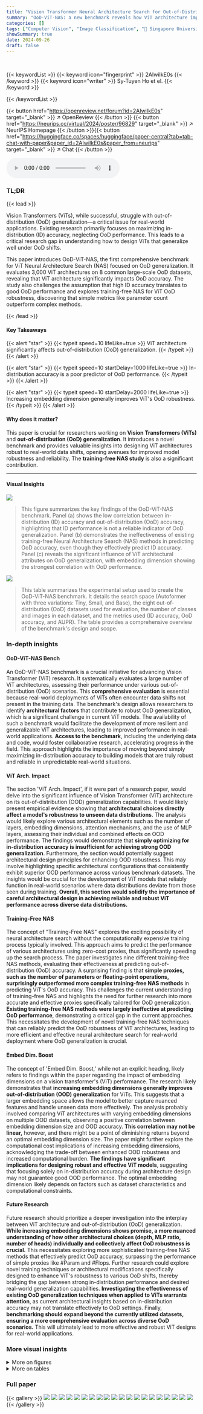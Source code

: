 ```yaml
---
title: "Vision Transformer Neural Architecture Search for Out-of-Distribution Generalization: Benchmark and Insights"
summary: "OoD-ViT-NAS: a new benchmark reveals how ViT architecture impacts out-of-distribution generalization, highlighting the importance of embedding dimension and challenging the reliance on in-distribution..."
categories: []
tags: ["Computer Vision", "Image Classification", "🏢 Singapore University of Technology and Design (SUTD)",]
showSummary: true
date: 2024-09-26
draft: false
---
```


<br>

{{< keywordList >}}
{{< keyword icon="fingerprint" >}} 2AIwiIkE0s {{< /keyword >}}
{{< keyword icon="writer" >}} Sy-Tuyen Ho et el. {{< /keyword >}}
 
{{< /keywordList >}}

{{< button href="https://openreview.net/forum?id=2AIwiIkE0s" target="_blank" >}}
↗ OpenReview
{{< /button >}}
{{< button href="https://neurips.cc/virtual/2024/poster/96829" target="_blank" >}}
↗ NeurIPS Homepage
{{< /button >}}{{< button href="https://huggingface.co/spaces/huggingface/paper-central?tab=tab-chat-with-paper&paper_id=2AIwiIkE0s&paper_from=neurips" target="_blank" >}}
↗ Chat
{{< /button >}}



<audio controls>
    <source src="https://ai-paper-reviewer.com/2AIwiIkE0s/podcast.wav" type="audio/wav">
    Your browser does not support the audio element.
</audio>


### TL;DR


{{< lead >}}

Vision Transformers (ViTs), while successful, struggle with out-of-distribution (OoD) generalization—a critical issue for real-world applications.  Existing research primarily focuses on maximizing in-distribution (ID) accuracy, neglecting OoD performance.  This leads to a critical research gap in understanding how to design ViTs that generalize well under OoD shifts.

This paper introduces OoD-ViT-NAS, the first comprehensive benchmark for ViT Neural Architecture Search (NAS) focused on OoD generalization.  It evaluates 3,000 ViT architectures on 8 common large-scale OoD datasets, revealing that ViT architecture significantly impacts OoD accuracy.  The study also challenges the assumption that high ID accuracy translates to good OoD performance and explores training-free NAS for ViT OoD robustness, discovering that simple metrics like parameter count outperform complex methods.

{{< /lead >}}


#### Key Takeaways

{{< alert "star" >}}
{{< typeit speed=10 lifeLike=true >}} ViT architecture significantly affects out-of-distribution (OoD) generalization. {{< /typeit >}}
{{< /alert >}}

{{< alert "star" >}}
{{< typeit speed=10 startDelay=1000 lifeLike=true >}} In-distribution accuracy is a poor predictor of OoD performance. {{< /typeit >}}
{{< /alert >}}

{{< alert "star" >}}
{{< typeit speed=10 startDelay=2000 lifeLike=true >}} Increasing embedding dimension generally improves ViT's OoD robustness. {{< /typeit >}}
{{< /alert >}}

#### Why does it matter?
This paper is crucial for researchers working on **Vision Transformers (ViTs)** and **out-of-distribution (OoD) generalization**. It introduces a novel benchmark and provides valuable insights into designing ViT architectures robust to real-world data shifts, opening avenues for improved model robustness and reliability.  The **training-free NAS study** is also a significant contribution.

------
#### Visual Insights



![](https://ai-paper-reviewer.com/2AIwiIkE0s/figures_1_1.jpg)

> This figure summarizes the key findings of the OoD-ViT-NAS benchmark.  Panel (a) shows the low correlation between in-distribution (ID) accuracy and out-of-distribution (OoD) accuracy, highlighting that ID performance is not a reliable indicator of OoD generalization. Panel (b) demonstrates the ineffectiveness of existing training-free Neural Architecture Search (NAS) methods in predicting OoD accuracy, even though they effectively predict ID accuracy.  Panel (c) reveals the significant influence of ViT architectural attributes on OoD generalization, with embedding dimension showing the strongest correlation with OoD performance.





![](https://ai-paper-reviewer.com/2AIwiIkE0s/tables_4_1.jpg)

> This table summarizes the experimental setup used to create the OoD-ViT-NAS benchmark. It details the search space (Autoformer with three variations: Tiny, Small, and Base), the eight out-of-distribution (OoD) datasets used for evaluation, the number of classes and images in each dataset, and the metrics used (ID accuracy, OoD accuracy, and AUPR). The table provides a comprehensive overview of the benchmark's design and scope.





### In-depth insights


#### OoD-ViT-NAS Bench
An OoD-ViT-NAS benchmark is a crucial initiative for advancing Vision Transformer (ViT) research.  It systematically evaluates a large number of ViT architectures, assessing their performance under various out-of-distribution (OoD) scenarios. This **comprehensive evaluation** is essential because real-world deployments of ViTs often encounter data shifts not present in the training data.  The benchmark's design allows researchers to identify **architectural factors** that contribute to robust OoD generalization, which is a significant challenge in current ViT models.  The availability of such a benchmark would facilitate the development of more resilient and generalizable ViT architectures, leading to improved performance in real-world applications.  **Access to the benchmark**, including the underlying data and code, would foster collaborative research, accelerating progress in the field.  This approach highlights the importance of moving beyond simply maximizing in-distribution accuracy to building models that are truly robust and reliable in unpredictable real-world situations.

#### ViT Arch. Impact
The section 'ViT Arch. Impact', if it were part of a research paper, would delve into the significant influence of Vision Transformer (ViT) architecture on its out-of-distribution (OOD) generalization capabilities.  It would likely present empirical evidence showing that **architectural choices directly affect a model's robustness to unseen data distributions**. The analysis would likely explore various architectural elements such as the number of layers, embedding dimensions, attention mechanisms, and the use of MLP layers, assessing their individual and combined effects on OOD performance.  The findings would demonstrate that **simply optimizing for in-distribution accuracy is insufficient for achieving strong OOD generalization**.  Furthermore, the section would potentially suggest architectural design principles for enhancing OOD robustness. This may involve highlighting specific architectural configurations that consistently exhibit superior OOD performance across various benchmark datasets.  The insights would be crucial for the development of ViT models that reliably function in real-world scenarios where data distributions deviate from those seen during training.  **Overall, this section would solidify the importance of careful architectural design in achieving reliable and robust ViT performance across diverse data distributions.**

#### Training-Free NAS
The concept of "Training-Free NAS" explores the exciting possibility of neural architecture search without the computationally expensive training process typically involved.  This approach aims to predict the performance of various architectures using zero-cost proxies, thus significantly speeding up the search process. The paper investigates nine different training-free NAS methods, evaluating their effectiveness at predicting out-of-distribution (OoD) accuracy. A surprising finding is that **simple proxies, such as the number of parameters or floating-point operations, surprisingly outperformed more complex training-free NAS methods** in predicting ViT's OoD accuracy. This challenges the current understanding of training-free NAS and highlights the need for further research into more accurate and effective proxies specifically tailored for OoD generalization.  **Existing training-free NAS methods were largely ineffective at predicting OoD performance**, demonstrating a critical gap in the current approaches. This necessitates the development of novel training-free NAS techniques that can reliably predict the OoD robustness of ViT architectures, leading to more efficient and effective neural architecture search for real-world deployment where OoD generalization is crucial.

#### Embed Dim. Boost
The concept of 'Embed Dim. Boost,' while not an explicit heading, likely refers to findings within the paper regarding the impact of embedding dimensions on a vision transformer's (ViT) performance.  The research likely demonstrates that **increasing embedding dimensions generally improves out-of-distribution (OOD) generalization** for ViTs. This suggests that a larger embedding space allows the model to better capture nuanced features and handle unseen data more effectively. The analysis probably involved comparing ViT architectures with varying embedding dimensions on multiple OOD datasets, observing a positive correlation between embedding dimension size and OOD accuracy.  **This correlation may not be linear,** however, and there might be a point of diminishing returns beyond an optimal embedding dimension size. The paper might further explore the computational cost implications of increasing embedding dimensions, acknowledging the trade-off between enhanced OOD robustness and increased computational burden.  **The findings have significant implications for designing robust and effective ViT models**, suggesting that focusing solely on in-distribution accuracy during architecture design may not guarantee good OOD performance. The optimal embedding dimension likely depends on factors such as dataset characteristics and computational constraints.

#### Future Research
Future research should prioritize a deeper investigation into the interplay between ViT architecture and out-of-distribution (OoD) generalization.  **While increasing embedding dimensions shows promise, a more nuanced understanding of how other architectural choices (depth, MLP ratio, number of heads) individually and collectively affect OoD robustness is crucial.** This necessitates exploring more sophisticated training-free NAS methods that effectively predict OoD accuracy, surpassing the performance of simple proxies like #Param and #Flops.  Further research could explore novel training techniques or architectural modifications specifically designed to enhance ViT's robustness to various OoD shifts, thereby bridging the gap between strong in-distribution performance and desired real-world generalization capabilities.  **Investigating the effectiveness of existing OoD generalization techniques when applied to ViTs warrants attention**, as current architectural insights based on in-distribution accuracy may not translate effectively to OoD settings.  Finally, **benchmarking should expand beyond the currently utilized datasets, ensuring a more comprehensive evaluation across diverse OoD scenarios.** This will ultimately lead to more effective and robust ViT designs for real-world applications.


### More visual insights

<details>
<summary>More on figures
</summary>


![](https://ai-paper-reviewer.com/2AIwiIkE0s/figures_3_1.jpg)

> This figure shows the impact of ViT architecture design on out-of-distribution (OoD) generalization performance.  Violin plots illustrate the range of OoD accuracy across different datasets for three ViT search spaces (Tiny, Small, Base) from the Autoformer search space. The numbers within each plot show the OoD and In-Distribution (ID) accuracy ranges for each search space.  The results demonstrate that ViT architecture significantly impacts OoD generalization performance, highlighting the need for focused architecture research on robustness to OoD shifts.


![](https://ai-paper-reviewer.com/2AIwiIkE0s/figures_5_1.jpg)

> This figure shows the impact of ViT architectural designs on out-of-distribution (OoD) generalization performance. Violin plots illustrate the range of OoD accuracies for different ViT architectures (sampled from three search spaces: Tiny, Small, and Base) across eight OoD datasets. The numbers in each plot represent the average OoD accuracy and the range of OoD accuracy for architectures sampled from different search spaces. The figure demonstrates that ViT architectures have a significant influence on OoD generalization and highlights the surprising finding that the OoD accuracy can be substantially improved through careful design.


![](https://ai-paper-reviewer.com/2AIwiIkE0s/figures_6_1.jpg)

> This figure visualizes the relationship between ID accuracy and OoD accuracy for Pareto architectures (top-performing architectures for a given model size) using the Autoformer-Small search space.  The blue dots represent all architectures within the search space, while the red dots highlight the Pareto architectures optimized for ID accuracy. The plot reveals that Pareto architectures, although excellent in ID scenarios, perform suboptimally when facing OoD shifts, suggesting ID accuracy alone isn't a reliable indicator of OoD robustness for ViT architectures.


![](https://ai-paper-reviewer.com/2AIwiIkE0s/figures_8_1.jpg)

> This figure presents a violin plot analysis showing the impact of ViT architecture design on out-of-distribution (OoD) accuracy across various datasets.  The violin plots illustrate the distribution of OoD accuracies for different ViT architectures (sampled from three different search spaces: Tiny, Small, and Base) under various OoD scenarios. The numbers within each violin plot indicate the OoD accuracy (and the ID accuracy in parenthesis). The analysis reveals that ViT architectures significantly influence OoD accuracy, with a wide range observed across different datasets and search spaces, even exceeding the state-of-the-art.  The figure highlights that the OoD accuracy varies widely depending on the type of OoD shift and the ViT architecture used. Appendix G contains additional plots.


![](https://ai-paper-reviewer.com/2AIwiIkE0s/figures_9_1.jpg)

> Violin plots showing the distribution of out-of-distribution (OoD) accuracy for different ViT architectures on 8 different OoD datasets.  The figure demonstrates that ViT architecture design significantly impacts OoD accuracy. The accuracy ranges shown are for three different model sizes (Tiny, Small, Base) from the Autoformer search space. The OoD accuracy ranges are compared to in-distribution (ID) accuracy and state-of-the-art (SOTA) methods, showcasing the effectiveness of ViT architecture design on OoD generalization.


![](https://ai-paper-reviewer.com/2AIwiIkE0s/figures_17_1.jpg)

> This figure summarizes the key findings of the OoD-ViT-NAS benchmark.  It shows the correlation between in-distribution (ID) accuracy and out-of-distribution (OoD) accuracy for different datasets and architectural attributes, highlighting the limited predictive power of ID accuracy for OoD generalization and the importance of embedding dimensions in ViT architectures for OoD robustness. It also shows the results of the training-free NAS methods.


![](https://ai-paper-reviewer.com/2AIwiIkE0s/figures_18_1.jpg)

> This figure presents violin plots showing the distribution of out-of-distribution (OoD) accuracy for different ViT architectures across 8 datasets.  The data is separated by model size (Tiny, Small, Base) from the Autoformer search space.  The numbers in each plot show the average OoD accuracy and (in parentheses) the average in-distribution (ID) accuracy for that model size. The figure demonstrates the significant impact of ViT architecture on OoD generalization, showing a wide range of performance across the architectures.


![](https://ai-paper-reviewer.com/2AIwiIkE0s/figures_19_1.jpg)

> This figure summarizes the main findings of the OoD-ViT-NAS benchmark, showing the correlation between in-distribution (ID) accuracy and out-of-distribution (OoD) accuracy for various ViT architectures. It highlights that ID accuracy is not a strong indicator of OoD accuracy, that training-free NAS methods are ineffective in predicting OoD accuracy, and that embedding dimension is a key factor influencing OoD generalization. The figure is divided into three parts: (a) shows the correlation between ID and OoD accuracy; (b) illustrates the performance of training-free NAS methods for predicting OoD accuracy; and (c) shows the relationship between ViT architectural attributes and OoD accuracy. 


![](https://ai-paper-reviewer.com/2AIwiIkE0s/figures_21_1.jpg)

> This figure summarizes the key findings of the OoD-ViT-NAS benchmark.  It shows the Kendall rank correlation between OoD accuracy across different datasets and various factors such as ID accuracy, training-free NAS methods, and ViT architectural attributes.  Panel (a) highlights the weak correlation between ID and OoD accuracy, suggesting that focusing solely on ID accuracy may not be sufficient for OoD generalization. Panel (b) demonstrates the ineffectiveness of existing training-free NAS methods in predicting OoD accuracy for ViTs. Panel (c) illustrates the significant impact of ViT architectural attributes (especially embedding dimension) on OoD performance.  The figure supports the paper's claims about the importance of considering OoD generalization when designing and searching ViT architectures.


![](https://ai-paper-reviewer.com/2AIwiIkE0s/figures_22_1.jpg)

> This figure from the paper shows three key analysis results of the OoD-ViT-NAS benchmark: (a) The correlation between In-Distribution (ID) accuracy and Out-of-Distribution (OoD) accuracy is not high, indicating that optimizing for ID accuracy alone may not improve OoD performance. (b) Training-free Neural Architecture Search (NAS) methods are ineffective at predicting OoD accuracy, despite being effective at predicting ID accuracy.  (c) The embedding dimension of the ViT architecture has the strongest correlation with OoD accuracy.


![](https://ai-paper-reviewer.com/2AIwiIkE0s/figures_23_1.jpg)

> This figure summarizes the key findings of the OoD-ViT-NAS benchmark.  It shows three main parts:  (a) The correlation between in-distribution (ID) accuracy and out-of-distribution (OoD) accuracy is low, indicating that ID accuracy is a poor predictor of OoD performance.  (b) Training-free Neural Architecture Search (NAS) methods are ineffective at predicting OoD accuracy, despite their effectiveness in predicting ID accuracy.  (c) ViT architectural attributes, specifically embedding dimensions, have a significant impact on OoD generalization performance. 


![](https://ai-paper-reviewer.com/2AIwiIkE0s/figures_24_1.jpg)

> This figure summarizes the key findings of the OoD-ViT-NAS benchmark. It shows the Kendall Tau correlation between out-of-distribution (OoD) accuracy across different datasets and various factors, including ID accuracy, training-free NAS methods, and ViT architectural attributes.  The analysis reveals that ID accuracy is not a strong predictor of OoD accuracy and that existing training-free NAS methods are ineffective in predicting OoD performance for ViTs.  Finally, it highlights the significant influence of embedding dimension on OoD generalization.


![](https://ai-paper-reviewer.com/2AIwiIkE0s/figures_24_2.jpg)

> This figure presents a comprehensive overview of the OoD-ViT-NAS benchmark and its key findings.  It's divided into three parts: (a) assesses the correlation between in-distribution (ID) accuracy and out-of-distribution (OoD) accuracy across different datasets, revealing that ID accuracy is not a strong predictor of OoD performance; (b) evaluates the effectiveness of nine training-free Neural Architecture Search (NAS) methods in predicting OoD accuracy, showing that simpler metrics like parameter count are surprisingly better predictors than complex NAS methods; and (c) explores the impact of ViT architectural attributes (embedding dimension, depth, MLP ratio, number of heads) on OoD generalization, highlighting the significant influence of embedding dimension.  The figure uses Kendall's Tau correlation to quantify the relationships between variables.


![](https://ai-paper-reviewer.com/2AIwiIkE0s/figures_25_1.jpg)

> This figure presents a comprehensive benchmark for Vision Transformer (ViT) Neural Architecture Search (NAS) focused on out-of-distribution (OoD) generalization.  It shows Kendall's tau correlation ranking between OoD accuracy across different datasets and several factors including ID accuracy, training-free NAS methods, and ViT architectural attributes like embedding dimensions.  The analysis reveals that ViT architecture design significantly impacts OoD accuracy, ID accuracy is not a good predictor of OoD accuracy, and existing training-free NAS methods are ineffective at predicting OoD accuracy.  Increasing embedding dimensions generally improves OoD generalization.


![](https://ai-paper-reviewer.com/2AIwiIkE0s/figures_26_1.jpg)

> This figure shows the Kendall rank correlation between the out-of-distribution (OOD) accuracy of various datasets and different quantities (ID accuracy, training-free NAS methods, and ViT architectural attributes). It highlights three key findings: 1) In-distribution (ID) accuracy is not a good predictor of OOD accuracy; 2) existing training-free NAS methods are ineffective at predicting OOD accuracy despite their effectiveness at predicting ID accuracy; and 3) increasing the embedding dimension of a ViT architecture generally improves OOD generalization.


![](https://ai-paper-reviewer.com/2AIwiIkE0s/figures_29_1.jpg)

> This figure presents a comprehensive overview of the OoD-ViT-NAS benchmark, highlighting key findings on Vision Transformer (ViT) neural architecture search for out-of-distribution (OoD) generalization. It shows Kendall's τ correlation analysis, comparing in-distribution (ID) accuracy to OoD accuracy across 8 datasets and various architectural attributes. The three subfigures focus on: (a) ID accuracy as an indicator for OoD generalization, demonstrating a weak correlation; (b) the ineffectiveness of training-free NAS in predicting OoD accuracy; and (c) the impact of ViT architectural attributes (like embedding dimension) on OoD generalization.


![](https://ai-paper-reviewer.com/2AIwiIkE0s/figures_30_1.jpg)

> This figure presents a comprehensive benchmark for Vision Transformer Neural Architecture Search (ViT-NAS) focused on out-of-distribution (OoD) generalization. It shows the Kendall Tau ranking correlation between OoD accuracy across various datasets and different quantities (like model parameters and FLOPs).  Three key insights are illustrated: (a) In-distribution (ID) accuracy is not a good predictor of OoD accuracy.  (b) Existing training-free NAS methods are ineffective at predicting OoD accuracy despite their effectiveness at predicting ID accuracy.  (c)  The embedding dimension of a ViT architecture significantly impacts OoD generalization.


![](https://ai-paper-reviewer.com/2AIwiIkE0s/figures_30_2.jpg)

> This figure summarizes the key findings of the OoD-ViT-NAS benchmark.  It shows the Kendall Tau correlation between out-of-distribution (OoD) accuracy across different datasets and various factors including in-distribution (ID) accuracy, training-free Neural Architecture Search (NAS) methods, and ViT architectural attributes.  Panel (a) demonstrates the weak correlation between ID and OoD accuracy, suggesting that ID accuracy alone is not a sufficient indicator of OoD generalization. Panel (b) shows that existing training-free NAS methods are not very effective at predicting OoD accuracy despite their efficacy in predicting ID accuracy. Finally, panel (c) reveals that the embedding dimension in ViT architectures is a strong predictor of OoD generalization performance.


![](https://ai-paper-reviewer.com/2AIwiIkE0s/figures_31_1.jpg)

> This figure from the paper shows the Kendall τ ranking correlation between OoD accuracy of different datasets and different quantities. The left panel shows the correlation between ID accuracy and OoD accuracy. The middle panel shows the performance of training-free NAS for predicting OoD accuracy. The right panel shows the correlation between OoD accuracy and different ViT architectural attributes.


![](https://ai-paper-reviewer.com/2AIwiIkE0s/figures_32_1.jpg)

> This figure presents a comprehensive overview of the OoD-ViT-NAS benchmark and its key findings.  It shows the Kendall Tau correlation between OoD accuracy across different datasets and various factors like ID accuracy, training-free NAS methods, and ViT architectural attributes.  The three subfigures highlight the relatively weak correlation between ID and OoD accuracy, the ineffectiveness of training-free NAS for predicting OoD performance, and the strong positive correlation between embedding dimension and OoD generalization, respectively.  This visually summarizes the paper's main contributions and insights.


![](https://ai-paper-reviewer.com/2AIwiIkE0s/figures_32_2.jpg)

> This figure shows the distribution of out-of-distribution (OoD) accuracy across different ViT architectures and various OoD datasets. Each violin plot represents the range and distribution of OoD accuracy for architectures of a specific size (tiny, small, base) on a specific OoD dataset.  The numbers in parentheses indicate the corresponding in-distribution (ID) accuracy range.  The key finding is that ViT architecture design significantly affects OoD accuracy, with a wide range of performance observed even within the same ID accuracy range. This surpasses the state-of-the-art results.


![](https://ai-paper-reviewer.com/2AIwiIkE0s/figures_33_1.jpg)

> This figure visualizes the significant impact of ViT architecture design on out-of-distribution (OoD) generalization performance. It shows the range of OoD accuracy across eight different OoD datasets for ViT architectures sampled from three different search spaces (Autoformer-Tiny, Small, and Base).  The numbers within each violin plot indicate the OoD accuracy (and ID accuracy in parentheses) for each search space. The figure highlights that even with comparable in-distribution (ID) accuracy, the OoD accuracy can vary significantly across different architectures, emphasizing the importance of architecture design for OoD robustness.


![](https://ai-paper-reviewer.com/2AIwiIkE0s/figures_33_2.jpg)

> This figure visualizes the impact of ViT architectural designs on out-of-distribution (OoD) accuracy.  Violin plots show the distribution of OoD accuracy across various ViT architectures, categorized by model size (Tiny, Small, Base).  The numbers in parentheses indicate the corresponding in-distribution (ID) accuracy.  The figure demonstrates that different architectures exhibit a wide range of OoD performance, even when achieving similar ID accuracy.  The OoD accuracy ranges are significantly better than the current state-of-the-art (SOTA) methods, highlighting the potential for improving OoD generalization through careful architectural design.


![](https://ai-paper-reviewer.com/2AIwiIkE0s/figures_35_1.jpg)

> This figure presents the key findings of the OoD-ViT-NAS benchmark, highlighting the impact of different factors on the out-of-distribution (OoD) generalization ability of Vision Transformers (ViTs).  Panel (a) shows the weak correlation between in-distribution (ID) accuracy and OoD accuracy, implying that ID-optimized architectures may not generalize well to OoD scenarios. Panel (b) reveals the ineffectiveness of training-free neural architecture search (NAS) methods in predicting OoD accuracy, while panel (c) demonstrates the strong positive correlation between embedding dimension and OoD accuracy, suggesting this as a crucial factor for improving OoD generalization.


![](https://ai-paper-reviewer.com/2AIwiIkE0s/figures_36_1.jpg)

> This figure presents a comprehensive overview of the OoD-ViT-NAS benchmark, highlighting key findings regarding the impact of ViT architecture on out-of-distribution (OoD) generalization.  It shows Kendall's tau ranking correlation between OoD accuracies across different datasets and various factors such as ID accuracy, training-free NAS methods, and ViT architectural attributes.  The figure is divided into three sections: (a) shows the correlation between In-distribution (ID) and OoD accuracy; (b) shows the effectiveness of training-free NAS for predicting OoD accuracy; and (c) demonstrates the correlation between specific ViT architectural attributes and their OoD performance. This provides a holistic view of how ViT architecture design impacts OoD generalization capabilities.


![](https://ai-paper-reviewer.com/2AIwiIkE0s/figures_37_1.jpg)

> This figure presents a comprehensive overview of the OoD-ViT-NAS benchmark, which is the first benchmark for Vision Transformer Neural Architecture Search focused on out-of-distribution (OoD) generalization.  It shows the Kendall Tau correlation, a measure of rank correlation, between OoD accuracy across different datasets and various factors, such as ID accuracy, training-free NAS methods, and ViT architectural attributes. This helps to understand how different aspects contribute to the OoD generalization capability of ViT architectures and provides insights into the limitations of current approaches.


![](https://ai-paper-reviewer.com/2AIwiIkE0s/figures_38_1.jpg)

> This figure presents a comprehensive benchmark for Vision Transformer Neural Architecture Search (ViT-NAS) focused on out-of-distribution (OoD) generalization. It shows Kendall's tau ranking correlation between OoD accuracy across different datasets and various architectural attributes.  Three key insights are highlighted:  1.  In-distribution (ID) accuracy is a poor indicator of OoD accuracy. 2.  Existing training-free NAS methods are ineffective at predicting OoD accuracy for ViTs. 3.  Embedding dimension is the most important architectural attribute impacting OoD generalization.


![](https://ai-paper-reviewer.com/2AIwiIkE0s/figures_39_1.jpg)

> This figure shows the range of out-of-distribution (OoD) accuracy for different ViT architectures across eight datasets.  The violin plots illustrate the distribution of OoD accuracy for each dataset, categorized by three model sizes (Tiny, Small, Base).  The numbers in parentheses represent the corresponding in-distribution (ID) accuracy. The figure demonstrates that ViT architecture design significantly influences OoD generalization; different architectures show considerable variation in OoD accuracy, even those with similar ID accuracy. Notably, the OoD accuracy range of the benchmarked architectures is comparable to or exceeds the state-of-the-art (SOTA) in domain-invariant representation learning.


![](https://ai-paper-reviewer.com/2AIwiIkE0s/figures_40_1.jpg)

> This figure presents a comprehensive analysis of the OoD-ViT-NAS benchmark, focusing on three key aspects: the relationship between in-distribution (ID) and out-of-distribution (OoD) accuracy, the effectiveness of training-free Neural Architecture Search (NAS) methods for predicting OoD accuracy, and the impact of various ViT architectural attributes on OoD generalization.  It reveals that ID accuracy is not a strong predictor of OoD accuracy, existing training-free NAS methods are ineffective at predicting OoD performance, and embedding dimension is the most significant architectural factor influencing OoD performance.


![](https://ai-paper-reviewer.com/2AIwiIkE0s/figures_41_1.jpg)

> This figure shows the violin plots of OoD accuracy for different ViT architectures from three search spaces (Tiny, Small, Base) across various OoD datasets. Each plot represents a specific OoD dataset and shows the distribution of OoD accuracy for ViT architectures with different sizes.  The numbers in parentheses are the corresponding ID accuracy. It highlights that ViT architectures have a considerable impact on OoD generalization performance, even surpassing state-of-the-art methods in some cases.


![](https://ai-paper-reviewer.com/2AIwiIkE0s/figures_42_1.jpg)

> This figure shows the distribution of out-of-distribution (OoD) accuracy across different ViT architectures from three different search spaces (Tiny, Small, Base).  The violin plots visually represent the range and density of OoD accuracy for eight different OoD datasets under various corruption levels. The figure emphasizes that ViT architecture significantly impacts OoD generalization performance and that higher ID accuracy does not guarantee better OoD accuracy.  The results show a wide range of OoD accuracy across architectures, highlighting the importance of architecture design for OoD robustness.


</details>




<details>
<summary>More on tables
</summary>


![](https://ai-paper-reviewer.com/2AIwiIkE0s/tables_7_1.jpg)
> This table presents the Kendall τ correlation coefficients between the OoD accuracy and the predictions from nine different training-free neural architecture search (NAS) methods and two simple proxies (#Param and #Flops).  The results show that existing training-free NAS methods are not very effective at predicting OoD accuracy, even those specifically designed for Vision Transformers (ViTs). Surprisingly, simple proxies like #Param and #Flops show better correlation with OoD accuracy than the more sophisticated training-free NAS methods. This indicates a need for improved training-free NAS methods for predicting the out-of-distribution (OoD) generalization performance of ViTs.

![](https://ai-paper-reviewer.com/2AIwiIkE0s/tables_9_1.jpg)
> This table details the experimental setup of the OoD-ViT-NAS benchmark.  It shows the search space used (Autoformer-Tiny, Small, Base), the number of architectures sampled (3000), the eight out-of-distribution (OOD) datasets used for evaluation, and the three metrics used to measure performance: In-Distribution (ID) accuracy, OoD accuracy, and Area Under the Precision-Recall Curve (AUPR).

![](https://ai-paper-reviewer.com/2AIwiIkE0s/tables_16_1.jpg)
> This table details the experimental setup used to create the OoD-ViT-NAS benchmark. It outlines the search space (Autoformer-Tiny/Small/Base), the number of architectures sampled (3000), the eight out-of-distribution (OOD) datasets used for evaluation (ImageNet-C, ImageNet-P, ImageNet-D, Stylized ImageNet, ImageNet-R, ImageNet-Sketch, ImageNet-A, ImageNet-O), and the three metrics employed to assess the model's performance: ID Accuracy, OoD Accuracy, and AUPR.

![](https://ai-paper-reviewer.com/2AIwiIkE0s/tables_17_1.jpg)
> This table summarizes the experimental setup used in the OoD-ViT-NAS benchmark. It specifies the search space (Autoformer-Tiny, -Small, -Base) used to generate 3,000 ViT architectures,  the eight standard Out-of-Distribution (OoD) datasets employed for evaluation, and the three metrics (ID Accuracy, OoD Accuracy, AUPR) used for assessing performance.

![](https://ai-paper-reviewer.com/2AIwiIkE0s/tables_25_1.jpg)
> This table presents the Kendall's τ correlation coefficients between the OoD accuracies and different training-free NAS proxy values on eight common large-scale out-of-distribution (OoD) datasets.  The results demonstrate that existing training-free NAS methods are largely ineffective at predicting OoD accuracy for Vision Transformers (ViTs).  Surprisingly, simple proxies such as the number of parameters ('#Param') or floating-point operations ('#Flops') significantly outperform more complex training-free NAS methods in predicting both OoD and in-distribution (ID) accuracy for ViTs.

![](https://ai-paper-reviewer.com/2AIwiIkE0s/tables_27_1.jpg)
> This table presents the Kendall τ correlation coefficients between the OoD accuracies and the predictions from nine different training-free Neural Architecture Search (NAS) methods.  The methods are evaluated across eight common out-of-distribution (OoD) datasets and three different ViT architecture search spaces. The results show that existing training-free NAS methods are not very effective at predicting OoD accuracy, even those recently proposed and specifically designed for Vision Transformers (ViTs). Surprisingly, simple metrics like the number of parameters (#Param) and floating-point operations (#Flops) outperform the more complex training-free NAS methods in predicting both OoD and in-distribution (ID) accuracy for ViTs.

![](https://ai-paper-reviewer.com/2AIwiIkE0s/tables_27_2.jpg)
> This table presents the Kendall τ ranking correlation coefficients between the out-of-distribution (OoD) accuracies and the predictions of nine training-free neural architecture search (NAS) methods on eight common large-scale OoD datasets.  The results show that existing training-free NAS methods are not very effective at predicting OoD accuracy for Vision Transformers (ViTs), even recently proposed ones. Surprisingly, simple proxies like the number of parameters (#Param) and the number of floating-point operations (#Flops) surprisingly outperform more complex training-free NAS methods in predicting both OoD and in-distribution (ID) accuracy.

![](https://ai-paper-reviewer.com/2AIwiIkE0s/tables_28_1.jpg)
> This table presents the Kendall τ ranking correlation coefficients between the out-of-distribution (OoD) accuracies and various training-free Neural Architecture Search (NAS) proxies across eight common large-scale OoD datasets.  It shows that existing training-free NAS methods are not very effective at predicting OoD accuracy for Vision Transformers (ViTs), even recent ones.  Surprisingly, simple proxies like the number of parameters (#Param) or floating point operations (#Flops) surprisingly outperform more complex training-free NAS methods.

![](https://ai-paper-reviewer.com/2AIwiIkE0s/tables_28_2.jpg)
> This table presents the results of a study comparing the effectiveness of various training-free Neural Architecture Search (NAS) methods in predicting out-of-distribution (OoD) accuracy for Vision Transformers (ViTs).  It compares the Kendall τ correlation between the OoD accuracy and the prediction from each NAS method, using 8 common OoD datasets.  The table notably shows that simple proxies like parameter count ('#Param') and floating-point operations ('#Flops') surprisingly outperform more sophisticated training-free NAS methods in accurately predicting OoD accuracy.  This finding challenges the current state-of-the-art in training-free NAS for ViTs and suggests that simpler measures might be more effective for predicting OoD robustness.

![](https://ai-paper-reviewer.com/2AIwiIkE0s/tables_29_1.jpg)
> This table presents the Kendall's τ ranking correlation between the out-of-distribution (OoD) accuracy and predictions from nine different zero-cost training-free neural architecture search (NAS) methods across eight common OoD datasets. The results show that existing training-free NAS methods are not very effective at predicting OoD accuracy, even for methods specifically designed for Vision Transformers (ViTs). Surprisingly, simple proxies such as the number of parameters (#Param) or floating point operations (#Flops) surprisingly outperform the more complex NAS methods in predicting both OoD and in-distribution (ID) accuracy for ViTs.

![](https://ai-paper-reviewer.com/2AIwiIkE0s/tables_29_2.jpg)
> This table presents a comparison of the Kendall τ rank correlation between the out-of-distribution (OoD) accuracies and the predictions from nine different training-free neural architecture search (NAS) methods.  The methods are evaluated on eight common large-scale OoD datasets using the OoD-ViT-NAS benchmark.  The table highlights that existing training-free NAS methods are not very effective at predicting OoD accuracy, even those recently proposed and specifically designed for Vision Transformers (ViTs). Surprisingly, simple proxies like the number of parameters (#Param) or floating point operations (#Flops) significantly outperform the more complex training-free NAS methods in predicting both OoD and in-distribution (ID) accuracy for ViTs.

![](https://ai-paper-reviewer.com/2AIwiIkE0s/tables_30_1.jpg)
> This table presents the Kendall τ correlation coefficients between the out-of-distribution (OoD) accuracies and the predictions from nine different training-free neural architecture search (NAS) methods, along with two simple proxies (#Param and #Flops), across eight common OoD datasets.  The results show that existing training-free NAS methods are largely ineffective at predicting OoD accuracy.  Surprisingly, the simple proxies of #Param and #Flops outperform more sophisticated training-free NAS methods in this task.

![](https://ai-paper-reviewer.com/2AIwiIkE0s/tables_34_1.jpg)
> This table details the experimental setup for the OoD-ViT-NAS benchmark.  It lists the search space used (Autoformer-Tiny/Small/Base), the number of architectures sampled (3000), the eight out-of-distribution (OoD) datasets used for evaluation, and the three metrics employed to assess performance: In-Distribution (ID) Accuracy, OoD Accuracy, and Area Under the Precision-Recall Curve (AUPR).

![](https://ai-paper-reviewer.com/2AIwiIkE0s/tables_34_2.jpg)
> This table details the experimental setup for the OoD-ViT-NAS benchmark.  It specifies the search space used (Autoformer with Tiny, Small, and Base variations), the number of architectures sampled (3000), the eight out-of-distribution (OOD) datasets used for evaluation, and the three metrics employed to assess performance: In-Distribution (ID) accuracy, OOD accuracy, and Area Under the Precision-Recall Curve (AUPR).

</details>




### Full paper

{{< gallery >}}
<img src="https://ai-paper-reviewer.com/2AIwiIkE0s/1.png" class="grid-w50 md:grid-w33 xl:grid-w25" />
<img src="https://ai-paper-reviewer.com/2AIwiIkE0s/2.png" class="grid-w50 md:grid-w33 xl:grid-w25" />
<img src="https://ai-paper-reviewer.com/2AIwiIkE0s/3.png" class="grid-w50 md:grid-w33 xl:grid-w25" />
<img src="https://ai-paper-reviewer.com/2AIwiIkE0s/4.png" class="grid-w50 md:grid-w33 xl:grid-w25" />
<img src="https://ai-paper-reviewer.com/2AIwiIkE0s/5.png" class="grid-w50 md:grid-w33 xl:grid-w25" />
<img src="https://ai-paper-reviewer.com/2AIwiIkE0s/6.png" class="grid-w50 md:grid-w33 xl:grid-w25" />
<img src="https://ai-paper-reviewer.com/2AIwiIkE0s/7.png" class="grid-w50 md:grid-w33 xl:grid-w25" />
<img src="https://ai-paper-reviewer.com/2AIwiIkE0s/8.png" class="grid-w50 md:grid-w33 xl:grid-w25" />
<img src="https://ai-paper-reviewer.com/2AIwiIkE0s/9.png" class="grid-w50 md:grid-w33 xl:grid-w25" />
<img src="https://ai-paper-reviewer.com/2AIwiIkE0s/10.png" class="grid-w50 md:grid-w33 xl:grid-w25" />
<img src="https://ai-paper-reviewer.com/2AIwiIkE0s/11.png" class="grid-w50 md:grid-w33 xl:grid-w25" />
<img src="https://ai-paper-reviewer.com/2AIwiIkE0s/12.png" class="grid-w50 md:grid-w33 xl:grid-w25" />
<img src="https://ai-paper-reviewer.com/2AIwiIkE0s/13.png" class="grid-w50 md:grid-w33 xl:grid-w25" />
<img src="https://ai-paper-reviewer.com/2AIwiIkE0s/14.png" class="grid-w50 md:grid-w33 xl:grid-w25" />
<img src="https://ai-paper-reviewer.com/2AIwiIkE0s/15.png" class="grid-w50 md:grid-w33 xl:grid-w25" />
<img src="https://ai-paper-reviewer.com/2AIwiIkE0s/16.png" class="grid-w50 md:grid-w33 xl:grid-w25" />
<img src="https://ai-paper-reviewer.com/2AIwiIkE0s/17.png" class="grid-w50 md:grid-w33 xl:grid-w25" />
<img src="https://ai-paper-reviewer.com/2AIwiIkE0s/18.png" class="grid-w50 md:grid-w33 xl:grid-w25" />
<img src="https://ai-paper-reviewer.com/2AIwiIkE0s/19.png" class="grid-w50 md:grid-w33 xl:grid-w25" />
<img src="https://ai-paper-reviewer.com/2AIwiIkE0s/20.png" class="grid-w50 md:grid-w33 xl:grid-w25" />
{{< /gallery >}}